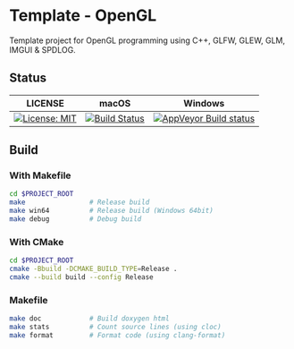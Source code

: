 # Template - OpenGL

Template project for OpenGL programming using C++, GLFW, GLEW, GLM, IMGUI & SPDLOG.

## Status

|                                                                   LICENSE                                                                    |                                                                     macOS                                                                     |                                                                             Windows                                                                             |
| :------------------------------------------------------------------------------------------------------------------------------------------: | :-------------------------------------------------------------------------------------------------------------------------------------------: | :-------------------------------------------------------------------------------------------------------------------------------------------------------------: |
| [![License: MIT](https://img.shields.io/badge/License-MIT-yellow.svg)](https://github.com/tobanteGaming/template-opengl/blob/master/LICENSE) | [![Build Status](https://travis-ci.org/tobanteGaming/template-opengl.svg?branch=master)](https://travis-ci.org/tobanteGaming/template-opengl) | [![AppVeyor Build status](https://img.shields.io/appveyor/ci/tobanteGaming/template-opengl.svg)](https://ci.appveyor.com/project/tobanteGaming/template-opengl) |

## Build

### With Makefile

```sh
cd $PROJECT_ROOT
make                # Release build
make win64          # Release build (Windows 64bit)
make debug          # Debug build
```

### With CMake

```sh
cd $PROJECT_ROOT
cmake -Bbuild -DCMAKE_BUILD_TYPE=Release .
cmake --build build --config Release
```

### Makefile

```sh
make doc            # Build doxygen html
make stats          # Count source lines (using cloc)
make format         # Format code (using clang-format)
```
